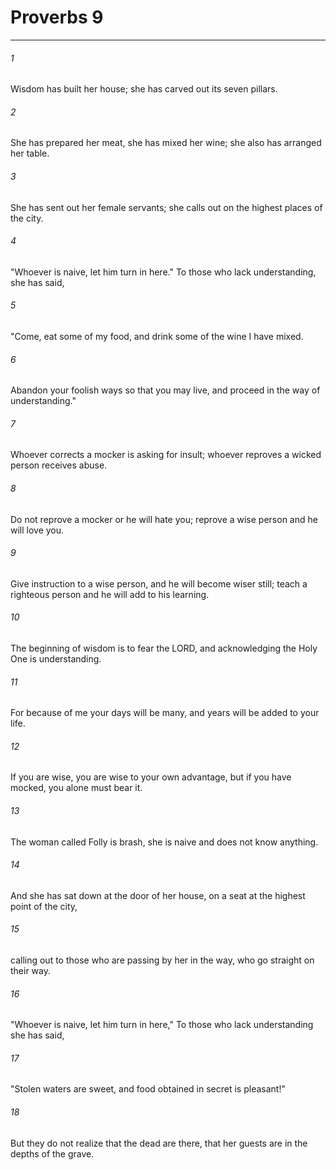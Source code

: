 # Proverbs 9
***



###### 1 
Wisdom has built her house; she has carved out its seven pillars. 

###### 2 
She has prepared her meat, she has mixed her wine; she also has arranged her table. 

###### 3 
She has sent out her female servants; she calls out on the highest places of the city. 

###### 4 
"Whoever is naive, let him turn in here." To those who lack understanding, she has said, 

###### 5 
"Come, eat some of my food, and drink some of the wine I have mixed. 

###### 6 
Abandon your foolish ways so that you may live, and proceed in the way of understanding." 

###### 7 
Whoever corrects a mocker is asking for insult; whoever reproves a wicked person receives abuse. 

###### 8 
Do not reprove a mocker or he will hate you; reprove a wise person and he will love you. 

###### 9 
Give instruction to a wise person, and he will become wiser still; teach a righteous person and he will add to his learning. 

###### 10 
The beginning of wisdom is to fear the LORD, and acknowledging the Holy One is understanding. 

###### 11 
For because of me your days will be many, and years will be added to your life. 

###### 12 
If you are wise, you are wise to your own advantage, but if you have mocked, you alone must bear it. 

###### 13 
The woman called Folly is brash, she is naive and does not know anything. 

###### 14 
And she has sat down at the door of her house, on a seat at the highest point of the city, 

###### 15 
calling out to those who are passing by her in the way, who go straight on their way. 

###### 16 
"Whoever is naive, let him turn in here," To those who lack understanding she has said, 

###### 17 
"Stolen waters are sweet, and food obtained in secret is pleasant!" 

###### 18 
But they do not realize that the dead are there, that her guests are in the depths of the grave.
